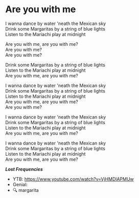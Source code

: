 # Are you with me

I wanna dance by water 'neath the Mexican sky  
Drink some Margaritas by a string of blue lights  
Listen to the Mariachi play at midnight  

Are you with me, are you with me?  
Are you with me?  
Are you with me?  

Drink some Margaritas by a string of blue lights  
Listen to the Mariachi play at midnight  
Are you with me, are you with me?  

I wanna dance by water 'neath the Mexican sky   
Drink some Margaritas by a string of blue lights   
Listen to the Mariachi play at midnight  
Are you with me, are you with me?  
Are you with me?  

I wanna dance by water 'neath the Mexican sky  
Drink some Margaritas by a string of blue lights  
Listen to the Mariachi play at midnight  
Are you with me, are you with me?  

I wanna dance by water 'neath the Mexican sky  
Drink some Margaritas by a string of blue lights  
Listen to the Mariachi play at midnight  
Are you with me, are you with me?  

**_Lost Frequencies_**

- YTB: https://www.youtube.com/watch?v=VjHMDlAPMUw
- Genial: 
- :mag: margarita